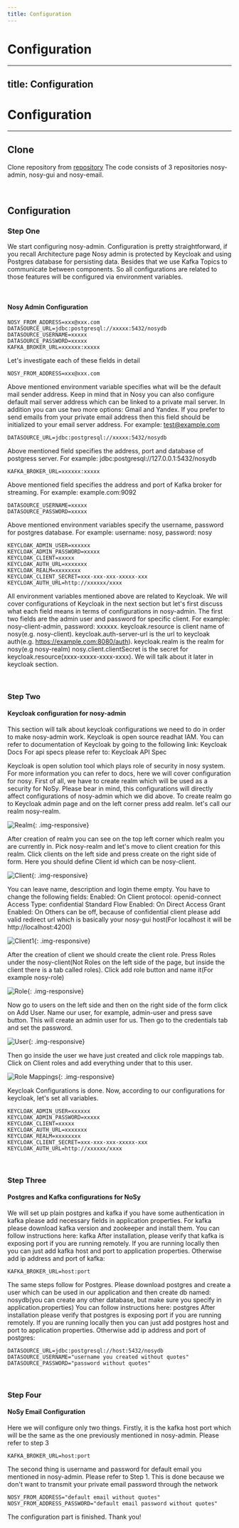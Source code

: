```yaml
---
title: Configuration
---
```


# Configuration
---
title: Configuration
---

# Configuration
---

## **Clone**

Clone repository from <a href="https://github.com/oktayalizada/nosy" target="_blank">repository</a> The code consists of 3 repositories nosy-admin, nosy-gui and nosy-email.

<br />

## **Configuration**

### **Step One**

We start configuring nosy-admin. Configuration is pretty straightforward, if you recall Architecture page Nosy admin is protected by Keycloak and using Postgres database for persisting data. Besides that we use Kafka Topics to communicate between components. So all configurations are related to those features will be configured via environment variables.

<br />

#### **Nosy Admin Configuration**

```
NOSY_FROM_ADDRESS=xxx@xxx.com
DATASOURCE_URL=jdbc:postgresql://xxxxx:5432/nosydb
DATASOURCE_USERNAME=xxxxx
DATASOURCE_PASSWORD=xxxxx
KAFKA_BROKER_URL=xxxxxx:xxxxx
```

Let's investigate each of these fields in detail

`NOSY_FROM_ADDRESS=xxx@xxx.com`

Above mentioned environment variable specifies what will be the default mail sender address. Keep in mind that in Nosy you can also configure default mail server address which can be linked to a private mail server. In addition you can use two more options: Gmail and Yandex. If you prefer to send emails from your private email address then this field should be initialized to your email server address. For example: test@example.com

`DATASOURCE_URL=jdbc:postgresql://xxxxx:5432/nosydb`

Above mentioned field specifies the address, port and database of postgress server. For example: jdbc:postgresql://127.0.0.1:5432/nosydb

`KAFKA_BROKER_URL=xxxxxx:xxxxx`

Above mentioned field specifies the address and port of Kafka broker for streaming. For example: example.com:9092

```
DATASOURCE_USERNAME=xxxxx
DATASOURCE_PASSWORD=xxxxx
```

Above mentioned environment variables specify the username, password for postgres database. For example: username: nosy, password: nosy

```
KEYCLOAK_ADMIN_USER=xxxxxx
KEYCLOAK_ADMIN_PASSWORD=xxxxx
KEYCLOAK_CLIENT=xxxxx
KEYCLOAK_AUTH_URL=xxxxxxx
KEYCLOAK_REALM=xxxxxxxx
KEYCLOAK_CLIENT_SECRET=xxx-xxx-xxx-xxxxx-xxx
KEYCLOAK_AUTH_URL=http://xxxxxx/xxxx
```

All environment variables mentioned above are related to Keycloak. We will cover configurations of Keycloak in the next section but let's first discuss what each field means in terms of configurations in nosy-admin. The first two fields are the admin user and password for specific client. For example: nosy-client-admin, password: xxxxxx. keycloak.resource is client name of nosy(e.g. nosy-client). keycloak.auth-server-url is the url to keycloak auth(e.g. https://example.com:8080/auth). keycloak.realm is the realm for nosy(e.g nosy-realm) nosy.client.clientSecret is the secret for keycloak.resource(xxxx-xxxxx-xxxx-xxxx). We will talk about it later in keycloak section.



<br/>

### **Step Two**

#### **Keycloak configuration for nosy-admin**

This section will talk about keycloak configurations we need to do in order to make nosy-admin work. Keycloak is open source readhat IAM. You can refer to documentation of Keycloak by going to the following link: Keycloak Docs For api specs please refer to: Keycloak API Spec

Keycloak is open solution tool which plays role of security in nosy system. For more information you can refer to docs, here we will cover configuration for nosy. First of all, we have to create realm which will be used as a security for NoSy. Please bear in mind, this configurations will directly affect configurations of nosy-admin which we did above. To create realm go to Keycloak admin page and on the left corner press add realm. let's call our realm nosy-realm.

![Realm](/assets/images/realm.png "Realm"){: .img-responsive}

After creation of realm you can see on the top left corner which realm you are currently in. Pick nosy-realm and let's move to client creation for this realm. Click clients on the left side and press create on the right side of form. Here you should define Client id which can be nosy-client.

![Client](/assets/images/client.png "Client"){: .img-responsive}

You can leave name, description and login theme empty. You have to change the following fields: Enabled: On Client protocol: openid-connect Access Type: confidential Standard Flow Enabled: On Direct Access Grant Enabled: On Others can be off, because of confidential client please add valid redirect url which is basically your nosy-gui host(For localhost it will be http://localhost:4200)

![Client1](/assets/images/client1.png "Client1"){: .img-responsive}

After the creation of client we should create the client role. Press Roles under the nosy-client(Not Roles on the left side of the page, but inside the client there is a tab called roles). Click add role button and name it(For example nosy-role)

![Role](/assets/images/role.png "Role"){: .img-responsive}

Now go to users on the left side and then on the right side of the form click on Add User. Name our user, for example, admin-user and press save button. This will create an admin user for us. Then go to the credentials tab and set the password.

![User](/assets/images/user.png "User"){: .img-responsive}

Then go inside the user we have just created and click role mappings tab. Click on Client roles and add everything under that to this user.

![Role Mappings](/assets/images/role-mappings.png "Role Mappings"){: .img-responsive}

Keycloak Configurations is done. Now, according to our configurations for keycloak, let's set all variables.

```
KEYCLOAK_ADMIN_USER=xxxxxx
KEYCLOAK_ADMIN_PASSWORD=xxxxx
KEYCLOAK_CLIENT=xxxxx
KEYCLOAK_AUTH_URL=xxxxxxx
KEYCLOAK_REALM=xxxxxxxx
KEYCLOAK_CLIENT_SECRET=xxx-xxx-xxx-xxxxx-xxx
KEYCLOAK_AUTH_URL=http://xxxxxx/xxxx
```

<br/>

### **Step Three**

#### **Postgres and Kafka configurations for NoSy**

We will set up plain postgres and kafka if you have some authentication in kafka please add necessary fields in application properties. For kafka please download kafka version and zookeeper and install them. You can follow instructions here: kafka After installation, please verify that kafka is exposing port if you are running remotely. If you are running locally then you can just add kafka host and port to application properties. Otherwise add ip address and port of kafka:

`KAFKA_BROKER_URL=host:port`

The same steps follow for Postgres. Please download postgres and create a user which can be used in our application and then create db named: nosydb(you can create any other database, but make sure you specify in application.properties) You can follow instructions here: postgres After installation please verify that postgres is exposing port if you are running remotely. If you are running locally then you can just add postgres host and port to application properties. Otherwise add ip address and port of postgres:

```
DATASOURCE_URL=jdbc:postgresql://host:5432/nosydb
DATASOURCE_USERNAME="username you created without quotes"
DATASOURCE_PASSWORD="password without quotes"
```

<br/>

### **Step Four**

#### **NoSy Email Configuration**

Here we will configure only two things. Firstly, it is the kafka host port which will be the same as the one previously mentioned in nosy-admin. Please refer to step 3

`KAFKA_BROKER_URL=host:port`

The second thing is username and password for default email you mentioned in nosy-admin. Please refer to Step 1. This is done because we don't want to transmit your private email password through the network

```
NOSY_FROM_ADDRESS="default email without quotes"
NOSY_FROM_ADDRESS_PASSWORD="default email password without quotes"
```

The configuration part is finished. Thank you!
